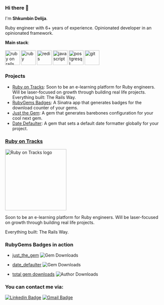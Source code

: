 ### Hi there 👋

I'm <b>Shkumbin Delija</b>.

Ruby engineer with 6+ years of experience. Opinionated developer in an opinionated framework.

<b>Main stack</b>:
<br>
<br>
<img src="https://skillicons.dev/icons?i=rails" width="48" height="48" alt="ruby on rails" />
<img src="https://skillicons.dev/icons?i=ruby" width="48" height="48" alt="ruby" />
<img src="https://skillicons.dev/icons?i=redis" width="48" height="48" alt="redis" />
<img src="https://skillicons.dev/icons?i=javascript" width="48" height="48" alt="javascript" />
<img src="https://skillicons.dev/icons?i=postgresql" width="48" height="48" alt="postgresql" />
<img src="https://skillicons.dev/icons?i=git" width="48" height="48" alt="git" />

### Projects



<ul><li><a href="https://www.rubyontracks.com/" target="_new">Ruby on Tracks</a>: Soon to be an e-learning platform for Ruby engineers. Will be laser-focused on growth through building real life projects. Everything built: The Rails Way.</li><li><a href="https://github.com/ShkumbinDelija/rubygems_badges" target="_new">RubyGems Badges</a>: A Sinatra app that generates badges for the download counter of your gems.</li><li><a href="https://github.com/ShkumbinDelija/just_the_gem" target="_new">Just the Gem</a>: A gem that generates barebones configuration for your cool next gem.</li><li><a href="https://github.com/ShkumbinDelija/date_defaulter" target="_new">Date Defaulter</a>: A gem that sets a default date formatter globally for your project.</li></ul>

### <a href="https://www.rubyontracks.com/" target="_new">Ruby on Tracks</a>
<img src="https://github.com/user-attachments/assets/baddb5f1-7838-495c-9bfa-c7f12756eb15" width="200" height="auto" alt="Ruby on Tracks logo" />

Soon to be an e-learning platform for Ruby engineers. Will be laser-focused on growth through building real life projects.

Everything built: The Rails Way.


### RubyGems Badges in action

* [just_the_gem](https://rubygems.org/gems/just_the_gem) ![Gem Downloads](https://rubyontracks.com/badges/gems/just_the_gem)

* [date_defaulter](https://rubygems.org/gems/date_defaulter) ![Gem Downloads](https://rubyontracks.com/badges/gems/date_defaulter)

* [total gem downloads](https://rubygems.org/profiles/shkumbindelija) ![Author Downloads](https://rubyontracks.com/badges/owners/shkumbindelija)

### You can contact me via:

[![Linkedin Badge](https://img.shields.io/badge/-Shkumbin%20Delija-blue?style=flat&logo=Linkedin&logoColor=white&link=https://www.linkedin.com/in/shkumbindelija/)](https://www.linkedin.com/in/shkumbindelija/)
[![Gmail Badge](https://img.shields.io/badge/-shkumbin.delija@gmail.com-d14836?style=flat&logo=Gmail&logoColor=white&link=mailto:mailto:tu.lna07@gmail.com)](mailto:shkumbin.delija@gmail.com)

